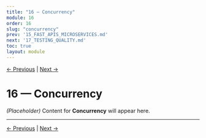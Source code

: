 ```yaml
---
title: "16 — Concurrency"
module: 16
order: 16
slug: "concurrency"
prev: '15_FAST_APIS_MICROSERVICES.md'
next: '17_TESTING_QUALITY.md'
toc: true
layout: module
---
```

[← Previous](15_FAST_APIS_MICROSERVICES.md) | [Next →](17_TESTING_QUALITY.md)

# 16 — Concurrency

*(Placeholder)* Content for **Concurrency** will appear here.

---

[← Previous](15_FAST_APIS_MICROSERVICES.md) | [Next →](17_TESTING_QUALITY.md)

